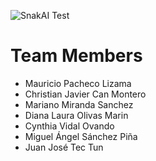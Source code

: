 ![SnakAI Test](https://github.com/user-attachments/assets/c4302c5c-61a0-4ffb-ba58-302421486158)

# Team Members
- Mauricio Pacheco Lizama
- Christian Javier Can Montero
- Mariano Miranda Sanchez
- Diana Laura Olivas Marin
- Cynthia Vidal Ovando
- Miguel Ángel Sánchez Piña
- Juan José Tec Tun
